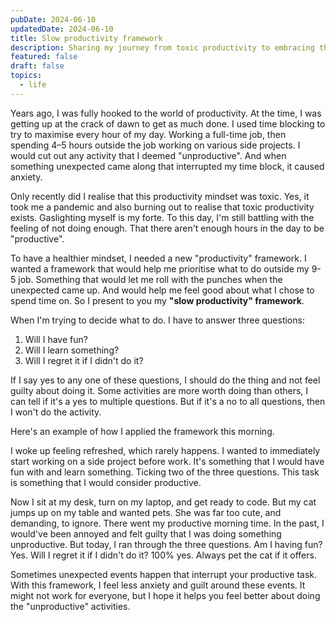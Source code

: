 ```yaml
---
pubDate: 2024-06-10
updatedDate: 2024-06-10
title: Slow productivity framework
description: Sharing my journey from toxic productivity to embracing the Slow Productivity framework
featured: false
draft: false
topics:
  - life
---
```

Years ago, I was fully hooked to the world of productivity. At the time, I was getting up at the crack of dawn to get as much done. I used time blocking to try to maximise every hour of my day. Working a full-time job, then spending 4–5 hours outside the job working on various side projects. I would cut out any activity that I deemed "unproductive". And when something unexpected came along that interrupted my time block, it caused anxiety.

Only recently did I realise that this productivity mindset was toxic. Yes, it took me a pandemic and also burning out to realise that toxic productivity exists. Gaslighting myself is my forte. To this day, I'm still battling with the feeling of not doing enough. That there aren't enough hours in the day to be "productive".

To have a healthier mindset, I needed a new "productivity" framework. I wanted a framework that would help me prioritise what to do outside my 9-5 job. Something that would let me roll with the punches when the unexpected came up. And would help me feel good about what I chose to spend time on. So I present to you my **"slow productivity" framework**.

When I'm trying to decide what to do. I have to answer three questions:

1. Will I have fun?
2. Will I learn something?
3. Will I regret it if I didn't do it?

If I say yes to any one of these questions, I should do the thing and not feel guilty about doing it. Some activities are more worth doing than others, I can tell if it's a yes to multiple questions. But if it's a no to all questions, then I won't do the activity.

Here's an example of how I applied the framework this morning.

I woke up feeling refreshed, which rarely happens. I wanted to immediately start working on a side project before work. It's something that I would have fun with and learn something. Ticking two of the three questions. This task is something that I would consider productive.

Now I sit at my desk, turn on my laptop, and get ready to code. But my cat jumps up on my table and wanted pets. She was far too cute, and demanding, to ignore. There went my productive morning time. In the past, I would've been annoyed and felt guilty that I was doing something unproductive. But today, I ran through the three questions. Am I having fun? Yes. Will I regret it if I didn't do it? 100% yes. Always pet the cat if it offers.

Sometimes unexpected events happen that interrupt your productive task. With this framework, I feel less anxiety and guilt around these events. It might not work for everyone, but I hope it helps you feel better about doing the "unproductive" activities.